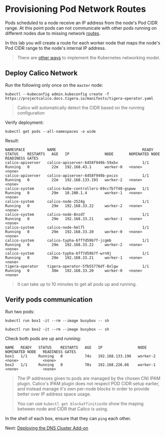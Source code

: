 # Provisioning Pod Network Routes

Pods scheduled to a node receive an IP address from the node's Pod CIDR range. At this point pods can not communicate with other pods running on different nodes due to missing network [routes](https://cloud.google.com/compute/docs/vpc/routes).

In this lab you will create a route for each worker node that maps the node's Pod CIDR range to the node's internal IP address.

> There are [other ways](https://kubernetes.io/docs/concepts/cluster-administration/networking/#how-to-achieve-this) to implement the Kubernetes networking model.

## Deploy Calico Network

Run the following only once on the `master` node:

```shell
kubectl --kubeconfig admin.kubeconfig create -f https://projectcalico.docs.tigera.io/manifests/tigera-operator.yaml
```

> Calico will automatically detect the CIDR based on the running configuration

Verify deployment:

```shell
kubectl get pods --all-namespaces -o wide
```

Result:

```
NAMESPACE          NAME                                       READY   STATUS    RESTARTS   AGE   IP                NODE       NOMINATED NODE   READINESS GATES
calico-apiserver   calico-apiserver-6458f949b-59xbv           1/1     Running   0          22m   192.168.43.1      worker-0   <none>           <none>
calico-apiserver   calico-apiserver-6458f949b-pxczx           1/1     Running   0          22m   192.168.133.193   worker-2   <none>           <none>
calico-system      calico-kube-controllers-69cc7b7f48-gspww   1/1     Running   0          29m   10.200.1.4        worker-1   <none>           <none>
calico-system      calico-node-2524g                          1/1     Running   0          29m   192.168.33.22     worker-2   <none>           <none>
calico-system      calico-node-8nzd7                          1/1     Running   0          29m   192.168.33.21     worker-1   <none>           <none>
calico-system      calico-node-hml7l                          1/1     Running   0          29m   192.168.33.20     worker-0   <none>           <none>
calico-system      calico-typha-6ff7d59b7f-jcgmb              1/1     Running   0          29m   192.168.33.22     worker-2   <none>           <none>
calico-system      calico-typha-6ff7d59b7f-wrn9j              1/1     Running   0          29m   192.168.33.21     worker-1   <none>           <none>
tigera-operator    tigera-operator-5fb55776df-8xlgw           1/1     Running   0          30m   192.168.33.20     worker-0   <none>           <none>
```

> It can take up to 10 minutes to get all pods up and running.

## Verify pods communication

Run two pods:

```shell
kubectl run box1 -it --rm --image busybox -- sh
```

```shell
kubectl run box2 -it --rm --image busybox -- sh
```

Check both pods are up and running:

```
NAME   READY   STATUS    RESTARTS   AGE   IP                NODE       NOMINATED NODE   READINESS GATES
box1   1/1     Running   0          74s   192.168.133.196   worker-2   <none>           <none>
box2   1/1     Running   0          70s   192.168.226.66    worker-1   <none>           <none>
```

> The IP addresses given to pods are managed by the chosen CNI IPAM plugin. Calico's IPAM plugin does not respect POD CIDR setup earlier, and instead manage it's own per-node blocks in order to provide better over IP address space usage.
> 
> You can use `kubectl get blockaffinities`to show the maping between node and CIDR that Calico is using.



In the shell of each box, ensure that they can `ping` each other.



Next: [Deploying the DNS Cluster Add-on](12-dns-addon.md)
